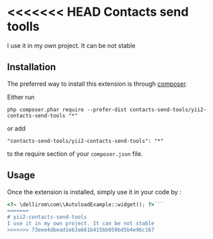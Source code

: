 <<<<<<< HEAD
Contacts send toolls
====================
I use it in my own project. It can be not stable

Installation
------------

The preferred way to install this extension is through [composer](http://getcomposer.org/download/).

Either run

```
php composer.phar require --prefer-dist contacts-send-tools/yii2-contacts-send-tools "*"
```

or add

```
"contacts-send-tools/yii2-contacts-send-tools": "*"
```

to the require section of your `composer.json` file.


Usage
-----

Once the extension is installed, simply use it in your code by  :

```php
<?= \dellirom\com\\AutoloadExample::widget(); ?>```
=======
# yii2-contacts-send-tools
I use it in my own project. It can be not stable
>>>>>>> 73eee4dbead1eb3a661b415bb059bd5b4e96c167
